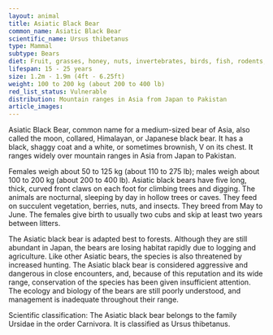 ```yaml
---
layout: animal
title: Asiatic Black Bear
common_name: Asiatic Black Bear
scientific_name: Ursus thibetanus
type: Mammal
subtype: Bears
diet: Fruit, grasses, honey, nuts, invertebrates, birds, fish, rodents, and carrion
lifespan: 15 - 25 years
size: 1.2m - 1.9m (4ft - 6.25ft)
weight: 100 to 200 kg (about 200 to 400 lb)
red_list_status: Vulnerable
distribution: Mountain ranges in Asia from Japan to Pakistan
article_images: 
---
```


Asiatic Black Bear, common name for a medium-sized bear of Asia, also called the moon, collared, Himalayan, or Japanese black bear. It has a black, shaggy coat and a white, or sometimes brownish, V on its chest. It ranges widely over mountain ranges in Asia from Japan to Pakistan.

Females weigh about 50 to 125 kg (about 110 to 275 lb); males weigh about 100 to 200 kg (about 200 to 400 lb). Asiatic black bears have five long, thick, curved front claws on each foot for climbing trees and digging. The animals are nocturnal, sleeping by day in hollow trees or caves. They feed on succulent vegetation, berries, nuts, and insects. They breed from May to June. The females give birth to usually two cubs and skip at least two years between litters.

The Asiatic black bear is adapted best to forests. Although they are still abundant in Japan, the bears are losing habitat rapidly due to logging and agriculture. Like other Asiatic bears, the species is also threatened by increased hunting. The Asiatic black bear is considered aggressive and dangerous in close encounters, and, because of this reputation and its wide range, conservation of the species has been given insufficient attention. The ecology and biology of the bears are still poorly understood, and management is inadequate throughout their range.

Scientific classification: The Asiatic black bear belongs to the family Ursidae in the order Carnivora. It is classified as Ursus thibetanus.
